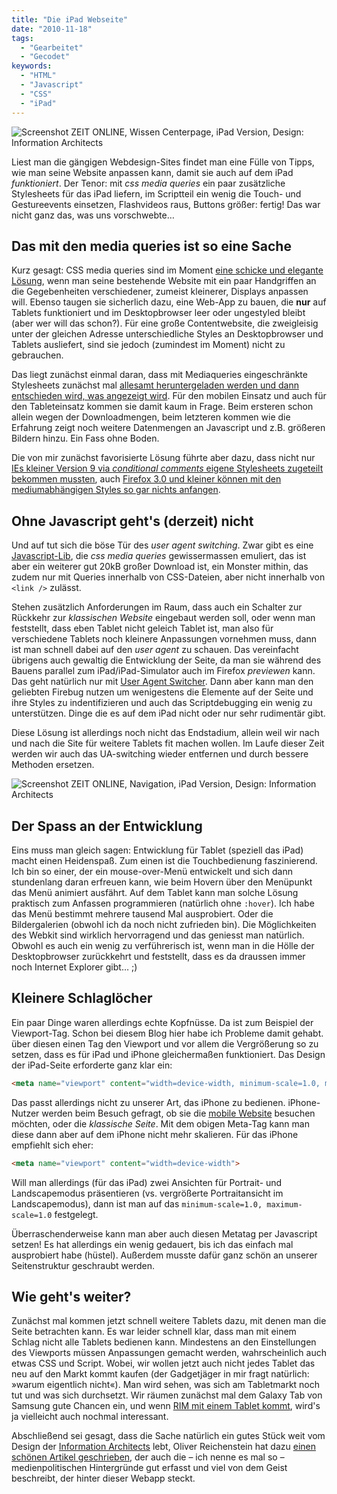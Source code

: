 ```yaml
---
title: "Die iPad Webseite"
date: "2010-11-18"
tags:
  - "Gearbeitet"
  - "Gecodet"
keywords:
  - "HTML"
  - "Javascript"
  - "CSS"
  - "iPad"
---
```


![Screenshot ZEIT ONLINE, Wissen Centerpage, iPad Version, Design: Information Architects](/img/codecandies/zon-001.jpg)

Liest man die gängigen Webdesign-Sites findet man eine Fülle von Tipps, wie man seine Website anpassen kann, damit sie auch auf dem iPad _funktioniert_. Der Tenor: mit _css media queries_ ein paar zusätzliche Stylesheets für das iPad liefern, im Scriptteil ein wenig die Touch- und Gestureevents einsetzen, Flashvideos raus, Buttons größer: fertig! Das war nicht ganz das, was uns vorschwebte…

## Das mit den media queries ist so eine Sache

Kurz gesagt: CSS media queries sind im Moment [eine schicke und elegante Lösung](/codecandies/2010/09/08/optimierungen-mit-css-media-queries/), wenn man seine bestehende Website mit ein paar Handgriffen an die Gegebenheiten verschiedener, zumeist kleinerer, Displays anpassen will. Ebenso taugen sie sicherlich dazu, eine Web-App zu bauen, die **nur** auf Tablets funktioniert und im Desktopbrowser leer oder ungestyled bleibt (aber wer will das schon?). Für eine große Contentwebsite, die zweigleisig unter der gleichen Adresse unterschiedliche Styles an Desktopbrowser und Tablets ausliefert, sind sie jedoch (zumindest im Moment) nicht zu gebrauchen.

Das liegt zunächst einmal daran, dass mit Mediaqueries eingeschränkte Stylesheets zunächst mal [allesamt heruntergeladen werden und dann entschieden wird, was angezeigt wird](http://www.quirksmode.org/blog/archives/2010/08/combining_media.html). Für den mobilen Einsatz und auch für den Tableteinsatz kommen sie damit kaum in Frage. Beim ersteren schon allein wegen der Downloadmengen, beim letzteren kommen wie die Erfahrung zeigt noch weitere Datenmengen an Javascript und z.B. größeren Bildern hinzu. Ein Fass ohne Boden.

Die von mir zunächst favorisierte Lösung führte aber dazu, dass nicht nur [IEs kleiner Version 9 via _conditional comments_ eigene Stylesheets zugeteilt bekommen mussten](http://blog.rakeshpai.me/2010/10/practical-css3-media-queries-and-mobile.html), auch [Firefox 3.0 und kleiner können mit den mediumabhängigen Styles so gar nichts anfangen](http://caniuse.com/#feat=css-media).

## Ohne Javascript geht's (derzeit) nicht

Und auf tut sich die böse Tür des _user agent switching_. Zwar gibt es eine [Javascript-Lib](http://code.google.com/p/css3-mediaqueries-js/), die _css media queries_ gewissermassen emuliert, das ist aber ein weiterer gut 20kB großer Download ist, ein Monster mithin, das zudem nur mit Queries innerhalb von CSS-Dateien, aber nicht innerhalb von `<link />` zulässt.

Stehen zusätzlich Anforderungen im Raum, dass auch ein Schalter zur Rückkehr zur _klassischen Website_ eingebaut werden soll, oder wenn man feststellt, dass eben Tablet nicht geleich Tablet ist, man also für verschiedene Tablets noch kleinere Anpassungen vornehmen muss, dann ist man schnell dabei auf den _user agent_ zu schauen. <interlude>Das vereinfacht übrigens auch gewaltig die Entwicklung der Seite, da man sie während des Bauens parallel zum iPad/iPad-Simulator auch im Firefox _previewen_ kann. Das geht natürlich nur mit [User Agent Switcher](http://chrispederick.com/work/user-agent-switcher/). Dann aber kann man den geliebten Firebug nutzen um wenigestens die Elemente auf der Seite und ihre Styles zu indentifizieren und auch das Scriptdebugging ein wenig zu unterstützen. Dinge die es auf dem iPad nicht oder nur sehr rudimentär gibt.</interlude>

Diese Lösung ist allerdings noch nicht das Endstadium, allein weil wir nach und nach die Site für weitere Tablets fit machen wollen. Im Laufe dieser Zeit werden wir auch das UA-switching wieder entfernen und durch bessere Methoden ersetzen.

![Screenshot ZEIT ONLINE, Navigation, iPad Version, Design: Information Architects](/img/codecandies/zon-002.jpg)

## Der Spass an der Entwicklung

Eins muss man gleich sagen: Entwicklung für Tablet (speziell das iPad) macht einen Heidenspaß. Zum einen ist die Touchbedienung faszinierend. Ich bin so einer, der ein mouse-over-Menü entwickelt und sich dann stundenlang daran erfreuen kann, wie beim Hovern über den Menüpunkt das Menü animiert ausfährt. Auf dem Tablet kann man solche Lösung praktisch zum Anfassen programmieren (natürlich ohne `:hover`). Ich habe das Menü bestimmt mehrere tausend Mal ausprobiert. Oder die Bildergalerien (obwohl ich da noch nicht zufrieden bin). Die Möglichkeiten des Webkit sind wirklich hervorragend und das geniesst man natürlich. Obwohl es auch ein wenig zu verführerisch ist, wenn man in die Hölle der Desktopbrowser zurückkehrt und feststellt, dass es da draussen immer noch Internet Explorer gibt… ;)

## Kleinere Schlaglöcher

Ein paar Dinge waren allerdings echte Kopfnüsse. Da ist zum Beispiel der Viewport-Tag. Schon bei diesem Blog hier habe ich Probleme damit gehabt. über diesen einen Tag den Viewport und vor allem die Vergrößerung so zu setzen, dass es für iPad und iPhone gleichermaßen funktioniert. Das Design der iPad-Seite erforderte ganz klar ein:

```html
<meta name="viewport" content="width=device-width, minimum-scale=1.0, maximum-scale=1.0">
```

Das passt allerdings nicht zu unserer Art, das iPhone zu bedienen. iPhone-Nutzer werden beim Besuch gefragt, ob sie die [mobile Website](http://mobilzeit.de) besuchen möchten, oder die _klassische Seite_. Mit dem obigen Meta-Tag kann man diese dann aber auf dem iPhone nicht mehr skalieren. Für das iPhone empfiehlt sich eher:

```html
<meta name="viewport" content="width=device-width">
```

Will man allerdings (für das iPad) zwei Ansichten für Portrait- und Landscapemodus präsentieren (vs. vergrößerte Portraitansicht im Landscapemodus), dann ist man auf das `minimum-scale=1.0, maximum-scale=1.0` festgelegt.

Überraschenderweise kann man aber auch diesen Metatag per Javascript setzen! Es hat allerdings ein wenig gedauert, bis ich das einfach mal ausprobiert habe (hüstel). Außerdem musste dafür ganz schön an unserer Seitenstruktur geschraubt werden.

## Wie geht's weiter?

Zunächst mal kommen jetzt schnell weitere Tablets dazu, mit denen man die Seite betrachten kann. Es war leider schnell klar, dass man mit einem Schlag nicht alle Tablets bedienen kann. Mindestens an den Einstellungen des Viewports müssen Anpassungen gemacht werden, wahrscheinlich auch etwas CSS und Script. Wobei, wir wollen jetzt auch nicht jedes Tablet das neu auf den Markt kommt kaufen (der Gadgetjäger in mir fragt natürlich: »warum eigentlich nicht«). Man wird sehen, was sich am Tabletmarkt noch tut und was sich durchsetzt. Wir räumen zunächst mal dem Galaxy Tab von Samsung gute Chancen ein, und wenn [RIM mit einem Tablet kommt](http://www.zeit.de/digital/mobil/2010-11/rim-playbook-ipad?page=all), wird's ja vielleicht auch nochmal interessant.

Abschließend sei gesagt, dass die Sache natürlich ein gutes Stück weit vom Design der [Information Architects](http://www.informationarchitects.jp/en/) lebt, Oliver Reichenstein hat dazu [einen schönen Artikel geschrieben](https://web.archive.org/web/20101126153725/http://www.informationarchitects.jp/en/news-on-ipad-the-obvious-way/), der auch die – ich nenne es mal so – medienpolitischen Hintergründe gut erfasst und viel von dem Geist beschreibt, der hinter dieser Webapp steckt.
